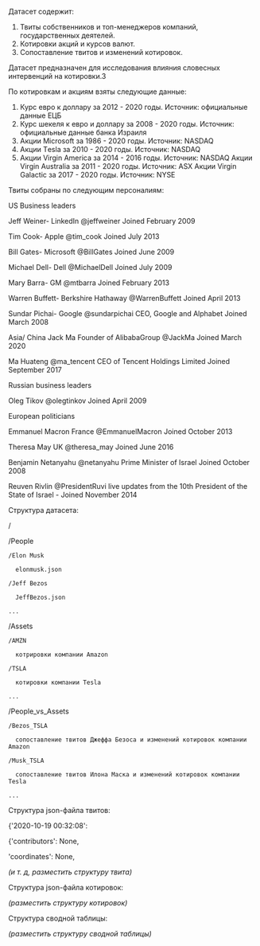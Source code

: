 
Датасет содержит:
1. Твиты собственников и топ-менеджеров компаний, государственных деятелей.
2. Котировки акций и курсов валют.
3. Сопоставление твитов и изменений котировок.

Датасет предназначен для исследования влияния словесных интервенций на котировки.3

По котировкам и акциям взяты следующие данные:

1. Курс евро к доллару за 2012 - 2020 годы. Источник: официальные данные ЕЦБ
2. Курс шекеля к евро и доллару за 2008 - 2020 годы. Источник: официальные данные банка Израиля
3. Акции Microsoft за 1986 - 2020 годы. Источник: NASDAQ
4. Акции Тesla за 2010 - 2020 годы. Источник: NASDAQ
5. Акции Virgin America за 2014 - 2016 годы. Источник: NASDAQ
Акции Virgin Australia за 2011 - 2020 годы. Источник: ASX
Акции Virgin Galactic за 2017 - 2020 годы. Источник: NYSE

Твиты собраны по следующим персоналиям:

US Business leaders

Jeff Weiner- LinkedIn @jeffweiner Joined February 2009

Tim Cook- Apple @tim_cook Joined July 2013

Bill Gates- Microsoft @BillGates Joined June 2009

Michael Dell- Dell @MichaelDell Joined July 2009

Mary Barra- GM @mtbarra Joined February 2013

Warren Buffett- Berkshire Hathaway @WarrenBuffett Joined April 2013

Sundar Pichai- Google @sundarpichai CEO, Google and Alphabet Joined March 2008

Asia/ China
Jack Ma Founder of AlibabaGroup @JackMa Joined March 2020

Ma Huateng @ma_tencent CEO of Tencent Holdings Limited Joined September 2017

Russian business leaders

Oleg Tikov @olegtinkov Joined April 2009

European politicians

Emmanuel Macron France @EmmanuelMacron Joined October 2013

Theresa May UK @theresa_may Joined June 2016

Benjamin Netanyahu @netanyahu Prime Minister of Israel Joined October 2008

Reuven Rivlin @PresidentRuvi live updates from the 10th President of the State of Israel - Joined November 2014


Структура датасета:

/

  /People

    /Elon Musk

      elonmusk.json

    /Jeff Bezos

      JeffBezos.json

    ...

  /Assets

    /AMZN

      котрировки компании Amazon

    /TSLA

      котировки компании Tesla

    ...

  /People_vs_Assets

    /Bezos_TSLA

      сопоставление твитов Джеффа Безоса и изменений котировок компании Amazon

    /Musk_TSLA

      сопоставление твитов Илона Маска и изменений котировок компании Tesla

    ...

Структура json-файла твитов:

{'2020-10-19 00:32:08':

  {'contributors': None,

  'coordinates': None,

*(и т. д, разместить структуру твита)*

Структура json-файла котировок:

*(разместить структуру котировок)*

Структура сводной таблицы:

*(разместить структуру сводной таблицы)*
